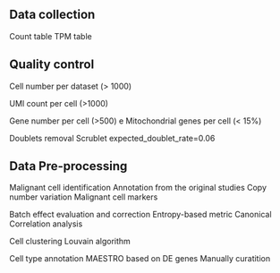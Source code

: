 ## Data collection
Count table 
TPM table

## Quality control

 Cell number per dataset (> 1000)
 
 UMI count per cell (>1000)
 
 Gene number per cell (>500) e Mitochondrial genes per cell (< 15%)
 
 Doublets removal
  Scrublet expected_doublet_rate=0.06
  
## Data Pre-processing

 Malignant cell identification
  Annotation from the original studies 
  Copy number variation
  Malignant cell markers
  
 Batch effect evaluation and correction Entropy-based metric
  Canonical Correlation analysis
  
 Cell clustering
  Louvain algorithm
  
 Cell type annotation
  MAESTRO based on DE genes 
  Manually curatition

